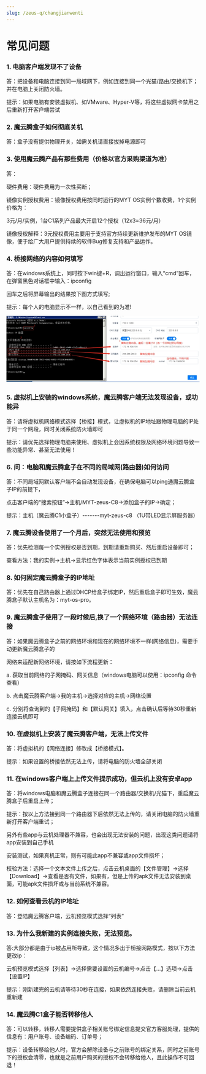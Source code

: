 ```yaml
---
slug: /zeus-q/changjianwenti
---
```

# 常见问题

### 1. 电脑客户端发现不了设备

答：把设备和电脑连接到同一局域网下，例如连接到同一个光猫/路由/交换机下；并在电脑上关闭防火墙。

提示：如果电脑有安装虚拟机、如VMware、Hyper-V等，将这些虚拟网卡禁用之后重新打开客户端尝试

### 2. 魔云腾盒子如何彻底关机

答：盒子没有提供物理开关，如需关机请直接拔掉电源即可

### 3. 使用魔云腾产品有那些费用（价格以官方采购渠道为准）

答：

硬件费用：硬件费用为一次性买断；

镜像实例授权费用：镜像授权费用按同时运行的MYT OS实例个数收费，1个实例价格为：

3元/月/实例，1台C1系列产品最大开启12个授权（12x3=36元/月）

镜像授权解释：3元授权费用主要用于支持官方持续更新维护发布的MYT OS镜像，便于给广大用户提供持续的软件Bug修复支持和产品运作。

### 4. 桥接网络的内容如何填写

答：在windows系统上，同时按下win键+R，调出运行窗口，输入“cmd”回车，在弹窗黑色对话框中输入：ipconfig

回车之后将屏幕输出的结果按下图方式填写;

提示：每个人的电脑显示不一样，以自己看到的为准!

![常见问题](/img/常见问题.jpg) 

### 5. 虚拟机上安装的windows系统，魔云腾客户端无法发现设备，或功能异

答：请将虚拟机网络模式选择【桥接】模式，让虚拟机的IP地址跟物理电脑的IP处于同一个网段，同时关闭系统防火墙即可

提示：请优先选择物理电脑来使用、虚拟机上会因系统权限及网络环境问题导致一些功能异常、甚至无法使用！

### 6. 问：电脑和魔云腾盒子在不同的局域网(路由器)如何访问

答：不同局域网默认客户端不会自动发现设备，在确保电脑可以ping通魔云腾盒子IP的前提下，

点击客户端的“搜索按钮”->主机/MYT-zeus-C8->添加盒子的IP->确定；

提示：主机（魔云腾C1小盒子）-------myt-zeus-c8 （1U带LED显示屏服务器）

### 7. 魔云腾设备使用了一个月后，突然无法使用和预览

答：优先检测每一个实例授权是否到期，到期请重新购买、然后重启设备即可；

查看方法：我的实例->主机->显示红色字体表示当前实例授权已到期

### 8. 如何固定魔云腾盒子的IP地址

答：优先在自己路由器上通过DHCP给盒子绑定IP，然后重启盒子即可生效，魔云腾盒子默认主机名为：myt-os-pro。

### 9. 魔云腾盒子使用了一段时候后,换了一个网络环境（路由器）无法连接

答：如果魔云腾盒子之前的网络环境和现在的网络环境不一样(网络信息)，需要手动更新魔云腾盒子的

网络来适配新网络环境，请按如下流程更新：

a. 获取当前网络的子网掩码、网关信息（windows电脑可以使用：ipconfig 命令查看）

b. 点击魔云腾客户端->我的主机->选择对应的主机->网络设置

c. 分别将查询到的【子网掩码】和【默认网关】填入，点击确认后等待30秒重新连接云机即可

### 10. 在虚拟机上安装了魔云腾客户端，无法上传文件

答：将虚拟机的【网络连接】修改成【桥接模式】。

提示：如果设置的桥接依然无法上传，请将电脑的防火墙全部关闭

### 11. 在windows客户端上上传文件提示成功，但云机上没有安卓app

答：将windows电脑和魔云腾盒子连接在同一个路由器/交换机/光猫下，重启魔云腾盒子后重启上传；

提示：按以上方法接到同一个路由器下后依然无法上传的，请关闭电脑的防火墙重新打开客户端重试；

另外有些app与云机处理器不兼容，也会出现无法安装的问题，出现这类问题请将app安装到自己手机

安装测试，如果真机正常，则有可能此app不兼容或app文件损坏；

校验方法：选择一个文本文件上传之后，点击云机桌面的【文件管理】->选择【Download】->查看是否有文件，如果有，但是上传的apk文件无法安装到桌面，可能apk文件损坏或与当前系统不兼容。

### 12. 如何查看云机的IP地址

答：登陆魔云腾客户端，云机预览模式选择“列表”

### 13. 为什么我新建的实例连接失败，无法预览。

答:大部分都是由于ip被占用所导致，这个情况多出于桥接网路模式，按以下方法更改ip：

云机预览模式选择【列表】->选择需要设置的云机编号->点击【...】选项->点击【设置IP】

提示：刚新建完的云机请等待30秒在连接，如果依然连接失败，请删除当前云机重新建

### 14. 魔云腾C1盒子能否转移他人

答：可以转移，转移人需要提供盒子相关账号绑定信息提交官方客服处理，提供的信息有：用户账号、设备编码、订单号；

提示：设备转移给他人时，官方会解除设备与之前账号的绑定关系，同时之前账号下的授权会清零，也就是之前用户购买的授权不会转移给他人，且此操作不可回退！